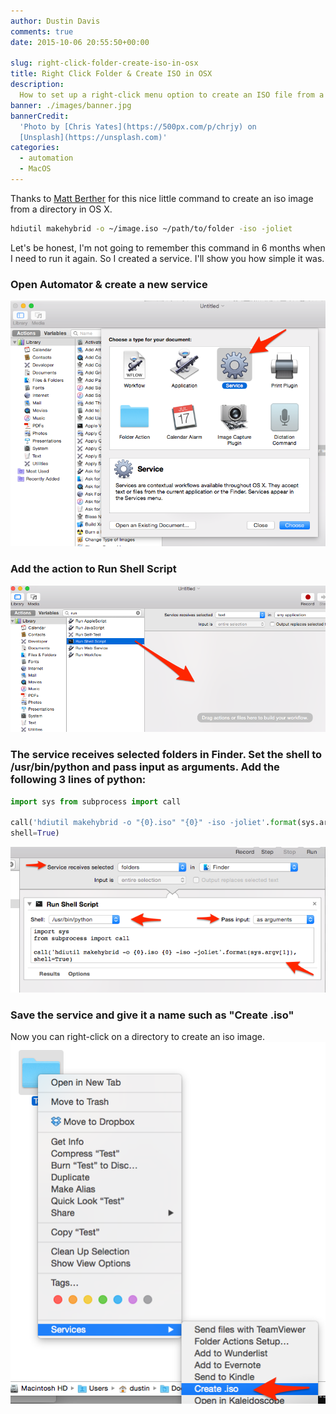 ```yaml
---
author: Dustin Davis
comments: true
date: 2015-10-06 20:55:50+00:00

slug: right-click-folder-create-iso-in-osx
title: Right Click Folder & Create ISO in OSX
description:
  How to set up a right-click menu option to create an ISO file from a folder.
banner: ./images/banner.jpg
bannerCredit:
  'Photo by [Chris Yates](https://500px.com/p/chrjy) on
  [Unsplash](https://unsplash.com)'
categories:
  - automation
  - MacOS
---
```


Thanks to
[Matt Berther](https://matt.berther.io/2008/12/14/creating-iso-images-from-a-folder-in-osx/)
for this nice little command to create an iso image from a directory in OS X.

```bash
hdiutil makehybrid -o ~/image.iso ~/path/to/folder -iso -joliet
```

Let's be honest, I'm not going to remember this command in 6 months when I need
to run it again. So I created a service. I'll show you how simple it was.

### Open Automator & create a new service

![Automator - Service](images/Untitled_1BC46798.png)

### Add the action to Run Shell Script

![Run Shell Script](images/Untitled_1BC4680A.png)

### The service receives selected **folders** in **Finder**. Set the shell to **/usr/bin/python** and pass input **as arguments**. Add the following 3 lines of python:

```python
import sys from subprocess import call

call('hdiutil makehybrid -o "{0}.iso" "{0}" -iso -joliet'.format(sys.argv[1]),
shell=True)
```

![Python Script](images/Untitled_and_2015-10_GC_1BC46964.png)

### Save the service and give it a name such as "Create .iso"

Now you can right-click on a directory to create an iso image.
![Create .iso service](images/Fullscreen_10_6_15__2_43_PM_1BC46A0D.png)
